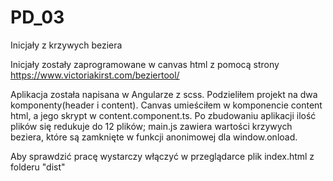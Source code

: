 # PD_03
Inicjały z krzywych beziera

Inicjały zostały zaprogramowane w canvas html z pomocą strony https://www.victoriakirst.com/beziertool/

Aplikacja została napisana w Angularze z scss. Podzieliłem projekt na dwa komponenty(header i content). Canvas umieściłem w komponencie content html, a jego skrypt w content.component.ts. Po zbudowaniu aplikacji ilość plików się redukuje do 12 plików; main.js zawiera wartości krzywych beziera, które są zamknięte w funkcji anonimowej dla window.onload.

Aby sprawdzić pracę wystarczy włączyć w przeglądarce plik index.html z folderu "dist"

